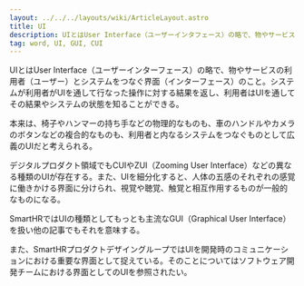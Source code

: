 ```yaml
---
layout: ../../../layouts/wiki/ArticleLayout.astro
title: UI
description: UIとはUser Interface（ユーザーインタフェース）の略で、物やサービスの利用者（ユーザー）とシステムをつなぐ界面（インターフェース）のこと。
tag: word, UI, GUI, CUI
---
```


UIとはUser Interface（ユーザーインターフェース）の略で、物やサービスの利用者（ユーザー）とシステムをつなぐ界面（インターフェース）のこと。システムが利用者がUIを通して行なった操作に対する結果を返し、利用者はUIを通してその結果やシステムの状態を知ることができる。

本来は、椅子やハンマーの持ち手などの物理的なものも、車のハンドルやカメラのボタンなどの複合的なものも、利用者と内なるシステムをつなぐものとして広義のUIだと考えられる。

デジタルプロダクト領域でもCUIやZUI（Zooming User Interface）などの異なる種類のUIが存在する。また、UIを細分化すると、人体の五感のそれぞれの感覚に働きかける界面に分けられ、視覚や聴覚、触覚と相互作用するものが一般的なものになる。

SmartHRではUIの種類としてもっとも主流なGUI（Graphical User Interface）を扱い他の記事でもそれを意味する。

また、SmartHRプロダクトデザイングループではUIを開発時のコミュニケーションにおける重要な界面として捉えている。そのことについてはソフトウェア開発チームにおける界面としてのUIを参照されたい。